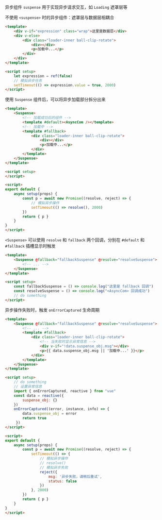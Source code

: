 异步组件 `suspense` 用于实现异步请求交互，如 `Loading` 遮罩层等

不使用 `<suspense>` 时的异步组件：遮罩层与数据层相耦合

```html title:title:/views/loading/Loading.vue
<template>
    <div v-if="expression" class="wrap">这里是数据层</div>
    <div v-else>
        <div class="loader-inner ball-clip-rotate">
            <div></div>
            <p>加载中...</p>
        </div>
    </div>
</template>

<script setup>
    let expression = ref(false)
    // 模拟异步任务
    setTimeout(() => expression.value = true, 2000)
</script>
```

使用 `Suspense` 组件后，可以将异步加载部分拆分出来

```html title:/views/loading/Loading.vue
<template>
    <Suspense>
        <!-- 加载成功后的组件 -->
        <template #default><AsyncCom /></template>
        <!-- 加载中 -->
        <template #fallback>
            <div class="loader-inner ball-clip-rotate">
                <div></div>
                <p>加载中...</p>
            </div>
        </template>
    </Suspense>
</template>

<script setup>
</script>
```

```html title:/views/loading/Child.vue
<script>
export default {
    async setup(props) {
        const p = await new Promise((resolve, reject) => {
            // 模拟异步操作
            setTimeout(() => resolve(), 2000)
        })
        return { p }
    }
}
</script>
```

`<Suspense>` 可以使用 `resolve` 和 `fallback` 两个回调，分别在 `#default` 和 `#fallback` 插槽显示时触发

```html title:/views/loading/Loading.vue
<template>
    <Suspense @fallback="fallbackSuspense" @resolve="resolveSuspense">
        <!-- ... -->
    </Suspense>
</template>

<script setup>
    const fallbackSuspense = () => console.log("这里是 fallback 回调")
    const resolveSuspense = () => console.log("<AsyncCom> 回调成功")
    // do something
</script>
```

异步操作失败时，触发 `onErrorCaptured` 生命周期

```html title:/views/loading/Loading.vue
<template>
    <Suspense @fallback="fallbackSuspense" @resolve="resolveSuspense">
        <!-- ... -->
        <template #fallback>
            <div class="loader-inner ball-clip-rotate">
                <!-- 当失败时显示异常信息 -->
                <div v-if="!data.suspense_obj.msg"></div>
                <p>{{ data.suspense_obj.msg || '加载中...' }}</p>
            </div>
        </template>
    </Suspense>
</template>

<script setup>
    // do something
    // 设置异常信息
    import { onErrorCaptured, reactive } from "vue"
    const data = reactive({
        suspense_obj: {}
    })
    onErrorCaptured((error, instance, info) => { 
        data.suspense_obj = error
        return true
     })
</script>
```

```html title:/views/loading/Child.vue
<script>
export default {
    async setup(props) {
        const p = await new Promise((resolve, reject) => {
            setTimeout(() => {
                // 模拟异步操作
                // resolve()
                // 模拟异步失败
                reject({
                    msg: '异步失败，请稍后重试',
                    status: false
                })
            }, 2000)
        })
        return { p }
    }
}
</script>
```